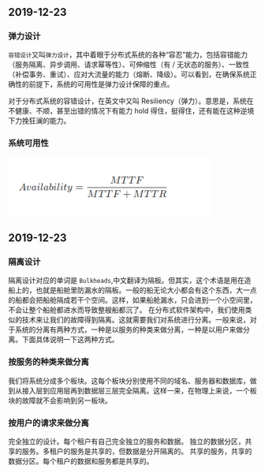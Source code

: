 #

## 2019-12-23

### 弹力设计

`容错设计`又叫`弹力设计`，其中着眼于分布式系统的各种“容忍”能力，包括容错能力（服务隔离、异步调用、请求幂等性）、可伸缩性（有 / 无状态的服务）、一致性（补偿事务、重试）、应对大流量的能力（熔断、降级）。可以看到，在确保系统正确性的前提下，系统的可用性是弹力设计保障的重点。

对于分布式系统的容错设计，在英文中又叫 Resiliency（弹力）。意思是，系统在不健康、不顺，甚至出错的情况下有能力 hold 得住，挺得住，还有能在这种逆境下力挽狂澜的能力。

### 系统可用性

![可用性](./resource/容错能力公式.png)

## 2019-12-23

### 隔离设计

隔离设计对应的单词是 `Bulkheads`,中文翻译为隔板。但其实，这个术语是用在造船上的，也就是船舱里防漏水的隔板。一般的船无论大小都会有这个东西，大一点的船都会把船舱隔成若干个空间。这样，如果船舱漏水，只会进到一个小空间里，不会让整个船舱都进水而导致整艘船都沉了。 在分布式软件架构中，我们使用类似的技术来让我们的故障得到隔离。这就需要我们对系统进行分离。一般来说，对于系统的分离有两种方式，一种是以服务的种类来做分离，一种是以用户来做分离。下面具体说明一下这两种方式。

### 按服务的种类来做分离

我们将系统分成多个板块。这每个板块分别使用不同的域名、服务器和数据库，做到从接入层到应用层再到数据层三层完全隔离。这样一来，在物理上来说，一个板块的故障就不会影响到另一板块。

### 按用户的请求来做分离

完全独立的设计。每个租户有自己完全独立的服务和数据。
独立的数据分区，共享的服务。多租户的服务是共享的，但数据是分开隔离的。
共享的服务，共享的数据分区。每个租户的数据和服务都是共享的。
